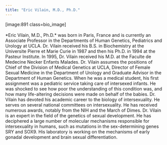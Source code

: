 ```yaml
---
title: "Eric Vilain, M.D., Ph.D."
---
```


[image:891 class=bio_image]<br><br>\*Eric Vilain, M.D., Ph.D.\* was born in Paris, France and is currently an Associate Professor in the Departments of Human Genetics, Pediatrics and Urology at <span class="caps">UCLA</span>. Dr. Vilain received his B.S. in Biochemistry at the Universite Pierre et Marie Curie in 1987 and then his Ph.D. in 1994 at the Pasteur Institute. In 1995, Dr. Vilain received his M.D. at the Faculte de Medecine Necker Enfants Malades. Dr. Vilain assumes the positions of Chief of the Division of Medical Genetics at <span class="caps">UCLA</span>, Director of Female Sexual Medicine in the Department of Urology and Graduate Advisor in the Department of Human Genetics. When he was a medical student, his first assignment was a pediatric service taking care of intersexed infants. He was shocked to see how poor the understanding of this condition was, and how many life-altering decisions were made on behalf of the babies. Dr. Vilain has devoted his academic career to the biology of intersexuality. He serves on several national committees on intersexuality. He has received numerous awards, notably from the <span class="caps">NIH</span> and the March of Dimes. Dr. Vilain is an expert in the field of the genetics of sexual development. He has deciphered a large number of molecular mechanisms responsible for intersexuality in humans, such as mutations in the sex-determining genes <span class="caps">SRY</span> and SOX9. His laboratory is working on the mechanisms of early gonadal development and brain sexual differentiation.<br>